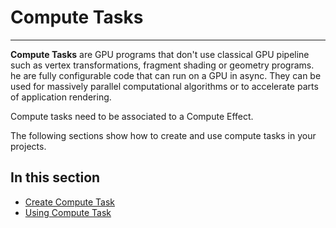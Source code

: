 # Compute Tasks
---

**Compute Tasks** are GPU programs that don't use classical GPU pipeline such as vertex transformations, fragment shading or geometry programs. he are fully configurable code that can run on a GPU in async. They can be used for massively parallel computational algorithms or to accelerate parts of application rendering. 

Compute tasks need to be associated to a Compute Effect.

The following sections show how to create and use compute tasks in your projects.

## In this section

* [Create Compute Task](create_computetasks.md)
* [Using Compute Task](using_computetasks.md)

